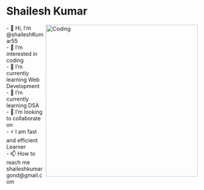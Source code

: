 <h1>Shailesh Kumar</h1>
<img alt="Coding" align="right" width="400" src="https://camo.githubusercontent.com/a4c584bce1c41271485d28f92aaf9f581b3c88b68ca723b6edfd58b4ba988c2b/68747470733a2f2f63646e2e6472696262626c652e636f6d2f75736572732f313138373833362f73637265656e73686f74732f363533393432392f70726f6772616d65722e676966">
- 👋 Hi, I’m @shaileshKumar55<br>
- 👀 I’m interested in coding<br>
- 🌱 I’m currently learning Web Development<br>
- 🌱 I’m currently learning DSA<br>
- 💞️ I’m looking to collaborate on <br>
- ⚡ I am fast and efficient Learner<br>
- 📫 How to reach me shaileshkumargond@gmail.com<br>
<!---
shaileshKumar55/shaileshKumar55 is a ✨ special ✨ repository because its `README.md` (this file) appears on your GitHub profile.
You can click the Preview link to take a look at your changes.
--->
